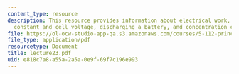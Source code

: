 ```yaml
---
content_type: resource
description: This resource provides information about electrical work, equilibrium
  constant and cell voltage, discharging a battery, and concentration cell.
file: https://ol-ocw-studio-app-qa.s3.amazonaws.com/courses/5-112-principles-of-chemical-science-fall-2005/e818c7a8a55a2a5a0e9f69f7c196e993_lecture23.pdf
file_type: application/pdf
resourcetype: Document
title: lecture23.pdf
uid: e818c7a8-a55a-2a5a-0e9f-69f7c196e993
---
```

